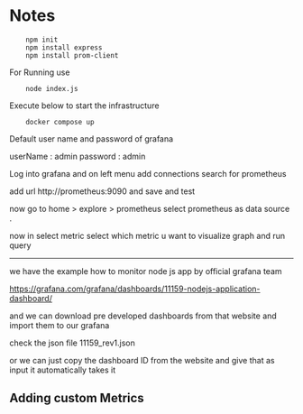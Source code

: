 # Notes


``` shell
    npm init 
    npm install express
    npm install prom-client
```

For Running use

```shell
    node index.js
```

Execute below to start the infrastructure

```shell
    docker compose up
```

Default user name and password of grafana 

userName : admin
password : admin

Log into grafana and on left menu add connections 
search for prometheus

add url http://prometheus:9090 and save and test

now go to home > explore > prometheus    select prometheus as data source .

now in select metric select which metric u want to visualize graph and run query

---

we have the example how to monitor node js app by official grafana team 

https://grafana.com/grafana/dashboards/11159-nodejs-application-dashboard/

and we can download pre developed dashboards from that website and import them to our grafana

check the json file 11159_rev1.json

or we can just copy the dashboard ID from the website and give that as input it automatically takes it


## Adding custom Metrics
